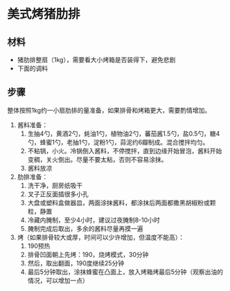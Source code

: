 # 美式烤猪肋排

## 材料

- 猪肋排整扇（1kg），需要看大小烤箱是否装得下，避免悲剧
- 下面的调料

## 步骤

整体按照1kg约一小扇肋排的量准备，如果排骨和烤箱更大，需要酌情增加。

1. 酱料准备：
    1. 生抽4勺，黄酒2勺，蚝油1勺，植物油2勺，蕃茄酱1.5勺，盐0.5勺，糖4勺，蜂蜜1勺，老抽1勺，淀粉1勺，蒜泥约6瓣制成。混合搅拌均匀。
    2. 不粘锅，小火。冷锅倒入酱料，不停搅拌，直到边缘开始冒泡，酱料开始变稠，关火倒出。尽量不要太粘，否则不容易涂抹。
    3. 酱料放凉
2. 肋排准备：
    1. 洗干净，厨房纸吸干
    2. 叉子正反面插很多小孔
    3. 大盘或塑料盒做器皿，两面涂抹酱料，都涂抹后两面都撒黑胡椒粉或颗粒，静置
    4. 冷藏内腌制，至少4小时，建议过夜腌制8-10小时
    5. 腌制完成后取出，多余的酱料尽量再摸一遍
3. 烤（如果排骨较大或厚，时间可以少许增加，但温度不能高）：
    1. 190预热
    2. 排骨凹面朝上先烤：190，烧烤模式，30分钟
    3. 然后，取出翻面，190度继续25分钟
    4. 最后5分钟取出，涂抹蜂蜜在凸面上，放入烤箱烤最后5分钟（观察出油的情况，可以增加一点）